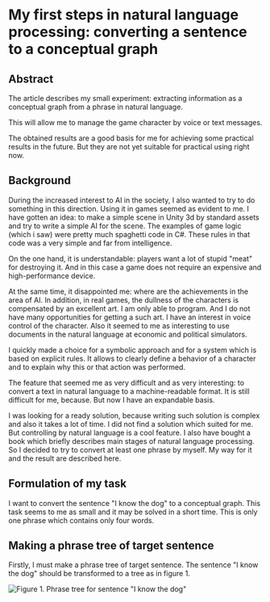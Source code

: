 # My first steps in natural language processing: converting a sentence to a conceptual graph

## Abstract
The article describes my small experiment: extracting information as a conceptual graph from a phrase in natural language. 

This will allow me to manage the game character by voice or text messages. 

The obtained results are a good basis for me for achieving some practical results in the future. 
But they are not yet suitable for practical using right now.

## Background
During the increased interest to AI in the society, I also wanted to try to do something in this direction. 
Using it in games seemed as evident to me. 
I have gotten an idea: to make a simple scene in Unity 3d by standard assets and try to write a simple AI for the scene. 
The examples of game logic (which i saw) were pretty much spaghetti code in C#. 
These rules in that code was a very simple and far from intelligence. 

On the one hand, it is understandable: players want a lot of stupid "meat" for destroying it. 
And in this case a game does not require an expensive and high-performance device.

At the same time, it disappointed me: where are the achievements in the area of AI. 
In addition, in real games, the dullness of the characters is compensated by an excellent art. 
I am only able to program. 
And I do not have many opportunities for getting a such art. 
I have an interest in voice control of the character. 
Also it seemed to me as interesting to use documents in the natural language at economic and political simulators.

I quickly made a choice for a symbolic approach and for a system which is based on explicit rules. 
It allows to clearly define a behavior of a character and to explain why this or that action was performed.

The feature that seemed me as very difficult and as very interesting: to convert a text in natural language to a machine-readable format. 
It is still difficult for me, because. But now I have an expandable basis.

I was looking for a ready solution, because writing such solution is complex and also it takes a lot of time.
I did not find a solution which suited for me. 
But controlling by natural language is a cool feature. 
I also have bought a book which briefly describes main stages of natural language processing. 
So I decided to try to convert at least one phrase by myself. 
My way for it and the result are described here.

## Formulation of my task
I want to convert the sentence "I know the dog" to a conceptual graph. 
This task seems to me as small and it may be solved in a short time. 
This is only one phrase which contains only four words.

## Making a phrase tree of target sentence
Firstly, I must make a phrase tree of target sentence. 
The sentence "I know the dog" should be transformed to a tree as in figure 1.

![Figure 1. Phrase tree for sentence &quot;I know the dog&quot;](https://metatypeman.github.io/articles/my_first_steps_in_natural_language_processing_type_hierarchy.png "Figure 1. Phrase tree for sentence &quot;I know the dog&quot;")